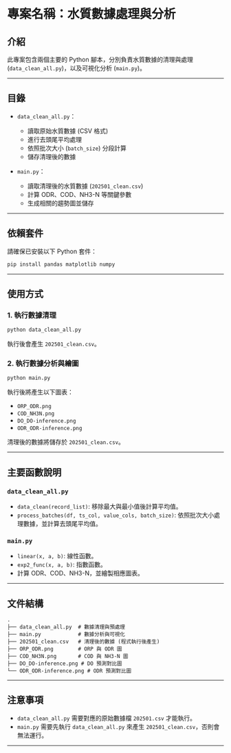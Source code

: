 # 專案名稱：水質數據處理與分析

## 介紹
此專案包含兩個主要的 Python 腳本，分別負責水質數據的清理與處理 (`data_clean_all.py`)，以及可視化分析 (`main.py`)。

---

## 目錄
- `data_clean_all.py`：
  - 讀取原始水質數據 (CSV 格式)
  - 進行去頭尾平均處理
  - 依照批次大小 (`batch_size`) 分段計算
  - 儲存清理後的數據

- `main.py`：
  - 讀取清理後的水質數據 (`202501_clean.csv`)
  - 計算 ODR、COD、NH3-N 等關鍵參數
  - 生成相關的趨勢圖並儲存

---

## 依賴套件
請確保已安裝以下 Python 套件：
```bash
pip install pandas matplotlib numpy
```

---

## 使用方式
### 1. 執行數據清理
```bash
python data_clean_all.py
```
執行後會產生 `202501_clean.csv`。

### 2. 執行數據分析與繪圖
```bash
python main.py
```
執行後將產生以下圖表：
- `ORP_ODR.png`
- `COD_NH3N.png`
- `DO_DO-inference.png`
- `ODR_ODR-inference.png`

清理後的數據將儲存於 `202501_clean.csv`。

---

## 主要函數說明
### `data_clean_all.py`
- `data_clean(record_list)`: 移除最大與最小值後計算平均值。
- `process_batches(df, ts_col, value_cols, batch_size)`: 依照批次大小處理數據，並計算去頭尾平均值。

### `main.py`
- `linear(x, a, b)`: 線性函數。
- `exp2_func(x, a, b)`: 指數函數。
- 計算 ODR、COD、NH3-N，並繪製相應圖表。

---

## 文件結構
```
.
├── data_clean_all.py  # 數據清理與預處理
├── main.py            # 數據分析與可視化
├── 202501_clean.csv   # 清理後的數據 (程式執行後產生)
├── ORP_ODR.png        # ORP 與 ODR 圖
├── COD_NH3N.png       # COD 與 NH3-N 圖
├── DO_DO-inference.png # DO 預測對比圖
└── ODR_ODR-inference.png # ODR 預測對比圖
```

---

## 注意事項
- `data_clean_all.py` 需要對應的原始數據檔 `202501.csv` 才能執行。
- `main.py` 需要先執行 `data_clean_all.py` 來產生 `202501_clean.csv`，否則會無法運行。

---